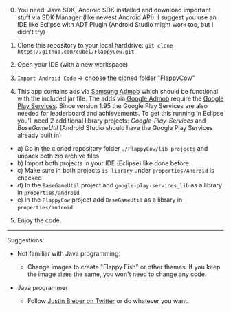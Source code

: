 0. You need: Java SDK, Android SDK installed and download important stuff via SDK Manager (like newest Android API). I suggest you use an IDE like Eclipse with ADT Plugin (Android Studio might work too, but I didn't try)

1. Clone this repository to your local harddrive: `git clone https://github.com/cubei/FlappyCow.git`

2. Open your IDE (with a new workspace)

3. `Import Android Code` -> choose the cloned folder "FlappyCow"

4. This app contains ads via [Samsung Admob](http://www.samsungadhub.com/) which should be functional with the included jar file.
The adds via [Google Admob](https://www.google.de/ads/admob/) require the [Google Play Services](http://developer.android.com/google/play-services/index.html). Since version 1.95 the Google Play Services are also needed for leaderboard and achievements.
To get this running in Eclipse you'll need 2 additional library projects: *Google-Play-Services* and *BaseGameUtil*
(Android Studio should have the Google Play Services already built in)
  * a) Go in the cloned repository folder `./FlappyCow/lib_projects` and unpack both zip archive files
  * b) Import  both projects in your IDE (Eclipse) like done before.
  * c) Make sure in both projects `is library` under `properties/Android`  is checked
  * d) In the `BaseGameUtil` project add `google-play-services_lib` as a library in `properties/android`
  * e) In the `FlappyCow` project add `BaseGameUtil` as a library in `properties/android`

5. Enjoy the code.

---

Suggestions:

* Not familiar with Java programming:
  * Change images to create "Flappy Fish" or other themes. If you keep the image sizes the same, you won't need to change any code.

* Java programmer
  * Follow [Justin Bieber on Twitter](https://twitter.com/justinbieber) or do whatever you want.
